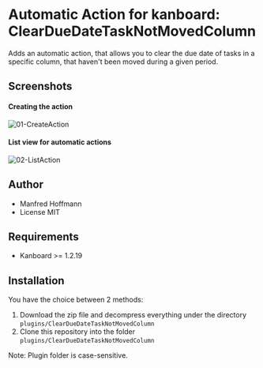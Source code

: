 Automatic Action for kanboard: ClearDueDateTaskNotMovedColumn
=============================================================

Adds an automatic action, that allows you to clear the due date of tasks in a specific column, that haven't been moved during a given period.

Screenshots
-----------

#### Creating the action

![01-CreateAction](https://user-images.githubusercontent.com/48651533/180637066-2c625438-a768-4a47-908d-ae59497dab6c.png)


#### List view for automatic actions

![02-ListAction](https://user-images.githubusercontent.com/48651533/180637109-8a22c61d-9fa0-4b02-881d-c36e12d7f35f.png)


Author
------

- Manfred Hoffmann
- License MIT

Requirements
------------

- Kanboard >= 1.2.19

Installation
------------

You have the choice between 2 methods:

1. Download the zip file and decompress everything under the directory `plugins/ClearDueDateTaskNotMovedColumn`
2. Clone this repository into the folder `plugins/ClearDueDateTaskNotMovedColumn`

Note: Plugin folder is case-sensitive.
